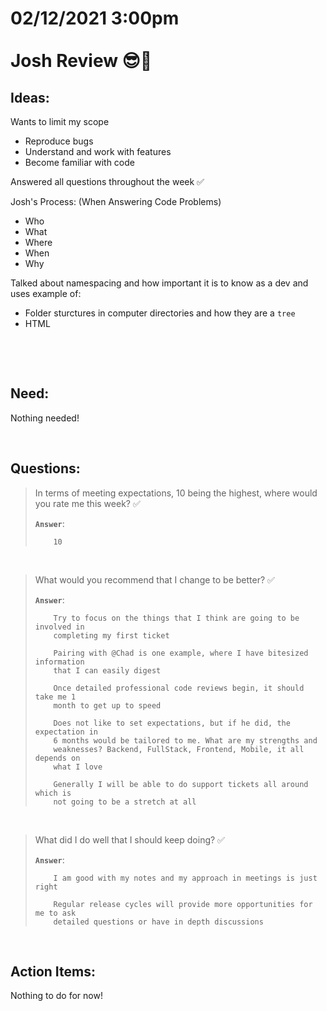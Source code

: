 # **02/12/2021 3:00pm <br> <br> Josh Review 😎🥇**

## **Ideas:**

Wants to limit my scope
  * Reproduce bugs
  * Understand and work with features
  * Become familiar with code

Answered all questions throughout the week ✅

Josh's Process: (When Answering Code Problems)
  * Who
  * What
  * Where
  * When
  * Why

Talked about namespacing and how important it is to know as a dev and uses example of:
  * Folder sturctures in computer directories and how they are a `tree`
  * HTML 

&nbsp;


&nbsp;

## **Need:**

Nothing needed!

&nbsp;

## **Questions:**

> In terms of meeting expectations, 10 being the highest, where would you rate me this week? ✅
>
> **`Answer`**: 
>
>         10 

&nbsp;

> What would you recommend that I change to be better? ✅
>
> **`Answer`**:
>
>         Try to focus on the things that I think are going to be involved in 
>         completing my first ticket
>
>         Pairing with @Chad is one example, where I have bitesized information
>         that I can easily digest
>
>         Once detailed professional code reviews begin, it should take me 1
>         month to get up to speed
>
>         Does not like to set expectations, but if he did, the expectation in
>         6 months would be tailored to me. What are my strengths and 
>         weaknesses? Backend, FullStack, Frontend, Mobile, it all depends on
>         what I love
>
>         Generally I will be able to do support tickets all around which is 
>         not going to be a stretch at all


&nbsp;

> What did I do well that I should keep doing? ✅
>
> **`Answer`**:
> 
>         I am good with my notes and my approach in meetings is just right
>
>         Regular release cycles will provide more opportunities for me to ask
>         detailed questions or have in depth discussions

&nbsp;

## **Action Items:**

Nothing to do for now!
